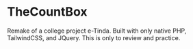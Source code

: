 # TheCountBox
Remake of a college project e-Tinda. Built with only native PHP, TailwindCSS, and JQuery. This is only to review and practice.
